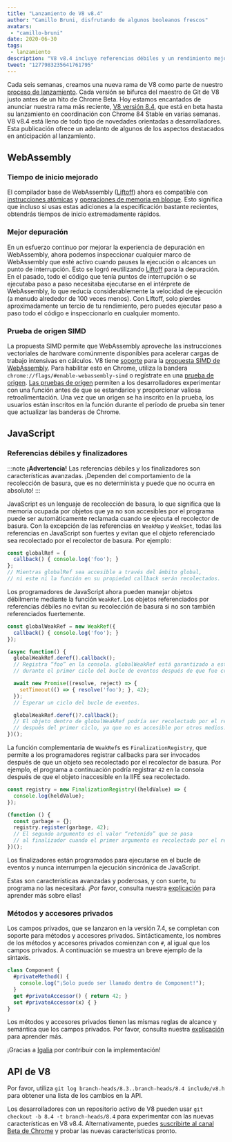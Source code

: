 ```yaml
---
title: "Lanzamiento de V8 v8.4"
author: "Camillo Bruni, disfrutando de algunos booleanos frescos"
avatars: 
 - "camillo-bruni"
date: 2020-06-30
tags: 
 - lanzamiento
description: "V8 v8.4 incluye referencias débiles y un rendimiento mejorado de WebAssembly."
tweet: "1277983235641761795"
---
```

Cada seis semanas, creamos una nueva rama de V8 como parte de nuestro [proceso de lanzamiento](https://v8.dev/docs/release-process). Cada versión se bifurca del maestro de Git de V8 justo antes de un hito de Chrome Beta. Hoy estamos encantados de anunciar nuestra rama más reciente, [V8 versión 8.4](https://chromium.googlesource.com/v8/v8.git/+log/branch-heads/8.4), que está en beta hasta su lanzamiento en coordinación con Chrome 84 Stable en varias semanas. V8 v8.4 está lleno de todo tipo de novedades orientadas a desarrolladores. Esta publicación ofrece un adelanto de algunos de los aspectos destacados en anticipación al lanzamiento.

<!--truncate-->
## WebAssembly

### Tiempo de inicio mejorado

El compilador base de WebAssembly ([Liftoff](https://v8.dev/blog/liftoff)) ahora es compatible con [instrucciones atómicas](https://github.com/WebAssembly/threads) y [operaciones de memoria en bloque](https://github.com/WebAssembly/bulk-memory-operations). Esto significa que incluso si usas estas adiciones a la especificación bastante recientes, obtendrás tiempos de inicio extremadamente rápidos.

### Mejor depuración

En un esfuerzo continuo por mejorar la experiencia de depuración en WebAssembly, ahora podemos inspeccionar cualquier marco de WebAssembly que esté activo cuando pauses la ejecución o alcances un punto de interrupción.
Esto se logró reutilizando [Liftoff](https://v8.dev/blog/liftoff) para la depuración. En el pasado, todo el código que tenía puntos de interrupción o se ejecutaba paso a paso necesitaba ejecutarse en el intérprete de WebAssembly, lo que reducía considerablemente la velocidad de ejecución (a menudo alrededor de 100 veces menos). Con Liftoff, solo pierdes aproximadamente un tercio de tu rendimiento, pero puedes ejecutar paso a paso todo el código e inspeccionarlo en cualquier momento.

### Prueba de origen SIMD

La propuesta SIMD permite que WebAssembly aproveche las instrucciones vectoriales de hardware comúnmente disponibles para acelerar cargas de trabajo intensivas en cálculos. V8 tiene [soporte](https://v8.dev/features/simd) para la [propuesta SIMD de WebAssembly](https://github.com/WebAssembly/simd). Para habilitar esto en Chrome, utiliza la bandera `chrome://flags/#enable-webassembly-simd` o regístrate en una [prueba de origen](https://developers.chrome.com/origintrials/#/view_trial/-4708513410415853567). [Las pruebas de origen](https://github.com/GoogleChrome/OriginTrials/blob/gh-pages/developer-guide.md) permiten a los desarrolladores experimentar con una función antes de que se estandarice y proporcionar valiosa retroalimentación. Una vez que un origen se ha inscrito en la prueba, los usuarios están inscritos en la función durante el período de prueba sin tener que actualizar las banderas de Chrome.

## JavaScript

### Referencias débiles y finalizadores

:::note
**¡Advertencia!** Las referencias débiles y los finalizadores son características avanzadas. ¡Dependen del comportamiento de la recolección de basura, que es no determinista y puede que no ocurra en absoluto!
:::

JavaScript es un lenguaje de recolección de basura, lo que significa que la memoria ocupada por objetos que ya no son accesibles por el programa puede ser automáticamente reclamada cuando se ejecuta el recolector de basura. Con la excepción de las referencias en `WeakMap` y `WeakSet`, todas las referencias en JavaScript son fuertes y evitan que el objeto referenciado sea recolectado por el recolector de basura. Por ejemplo:

```js
const globalRef = {
  callback() { console.log('foo'); }
};
// Mientras globalRef sea accesible a través del ámbito global,
// ni este ni la función en su propiedad callback serán recolectados.
```

Los programadores de JavaScript ahora pueden manejar objetos débilmente mediante la función `WeakRef`. Los objetos referenciados por referencias débiles no evitan su recolección de basura si no son también referenciados fuertemente.

```js
const globalWeakRef = new WeakRef({
  callback() { console.log('foo'); }
});

(async function() {
  globalWeakRef.deref().callback();
  // Registra “foo” en la consola. globalWeakRef está garantizado a estar vivo
  // durante el primer ciclo del bucle de eventos después de que fue creado.

  await new Promise((resolve, reject) => {
    setTimeout(() => { resolve('foo'); }, 42);
  });
  // Esperar un ciclo del bucle de eventos.

  globalWeakRef.deref()?.callback();
  // El objeto dentro de globalWeakRef podría ser recolectado por el recolector de basura
  // después del primer ciclo, ya que no es accesible por otros medios.
})();
```

La función complementaria de `WeakRef`s es `FinalizationRegistry`, que permite a los programadores registrar callbacks para ser invocados después de que un objeto sea recolectado por el recolector de basura. Por ejemplo, el programa a continuación podría registrar `42` en la consola después de que el objeto inaccesible en la IIFE sea recolectado.

```js
const registry = new FinalizationRegistry((heldValue) => {
  console.log(heldValue);
});

(function () {
  const garbage = {};
  registry.register(garbage, 42);
  // El segundo argumento es el valor “retenido” que se pasa
  // al finalizador cuando el primer argumento es recolectado por el recolector de basura.
})();
```

Los finalizadores están programados para ejecutarse en el bucle de eventos y nunca interrumpen la ejecución sincrónica de JavaScript.

Estas son características avanzadas y poderosas, y con suerte, tu programa no las necesitará. ¡Por favor, consulta nuestra [explicación](https://v8.dev/features/weak-references) para aprender más sobre ellas!

### Métodos y accesores privados

Los campos privados, que se lanzaron en la versión 7.4, se completan con soporte para métodos y accesores privados. Sintácticamente, los nombres de los métodos y accesores privados comienzan con `#`, al igual que los campos privados. A continuación se muestra un breve ejemplo de la sintaxis.

```js
class Component {
  #privateMethod() {
    console.log("¡Solo puedo ser llamado dentro de Component!");
  }
  get #privateAccessor() { return 42; }
  set #privateAccessor(x) { }
}
```

Los métodos y accesores privados tienen las mismas reglas de alcance y semántica que los campos privados. Por favor, consulta nuestra [explicación](https://v8.dev/features/class-fields) para aprender más.

¡Gracias a [Igalia](https://twitter.com/igalia) por contribuir con la implementación!

## API de V8

Por favor, utiliza `git log branch-heads/8.3..branch-heads/8.4 include/v8.h` para obtener una lista de los cambios en la API.

Los desarrolladores con un repositorio activo de V8 pueden usar `git checkout -b 8.4 -t branch-heads/8.4` para experimentar con las nuevas características en V8 v8.4. Alternativamente, puedes [suscribirte al canal Beta de Chrome](https://www.google.com/chrome/browser/beta.html) y probar las nuevas características pronto.
